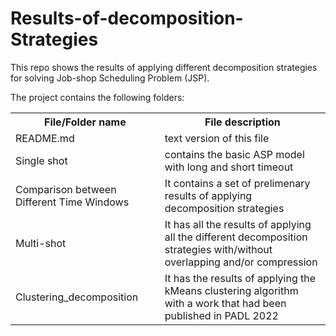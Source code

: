 # Results-of-decomposition-Strategies

This repo shows the results of applying different decomposition strategies for solving Job-shop Scheduling Problem (JSP).

The project contains the following folders:

<table>
<tr><th>File/Folder name</th><th>File description</th></tr>
<tr><td>README.md</td><td>text version of this file</td></tr>
<tr><td>Single shot</td><td>contains the basic ASP model with long and short timeout</td></tr>
<tr><td>Comparison between Different Time Windows</td><td>It contains a set of prelimenary results of applying decomposition strategies</td></tr>
<tr><td>Multi-shot</td><td>It has all the results of applying all the different decomposition strategies with/without overlapping and/or compression</td></tr>
<tr><td>Clustering_decomposition</td><td>It has the results of applying the kMeans clustering algorithm with a work that had been published in PADL 2022</td></tr>
</table>